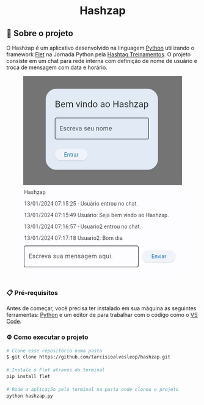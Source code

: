 <h1 align="center"> Hashzap </h1>

## 🚀 Sobre o projeto

O Hashzap é um aplicativo desenvolvido na linguagem [Python](https://www.python.org/) utilizando o framework [Flet](https://www.flet.dev) na Jornada Python pela [Hashtag Treinamentos](https://www.hashtagtreinamentos.com/).
O projeto consiste em um chat para rede interna com definição de nome de usuário e troca de mensagem com data e horário.

 <div align="center">

  <img src="https://github.com/tarcisioalvesleop/hashzap/blob/main/assets/inicial.png" alt="Bem_vindo" >
  <img src="https://github.com/tarcisioalvesleop/hashzap/blob/main/assets/chat.png" alt="chat" >
<!--
![inicio](https://github.com/tarcisioalvesleop/hashzap/blob/main/assets/inicial.png) ![chat](https://github.com/tarcisioalvesleop/hashzap/blob/main/assets/chat.png)
  --!>
 </div>

### 📋 Pré-requisitos
Antes de começar, você precisa ter instalado em sua máquina as seguintes ferramentas: [Python](https://www.python.org/) e um editor de para trabalhar com o código como o [VS Code](https://code.visualstudio.com/).

### ⚙ Como executar o projeto

``` bash
# Clone esse repositório numa pasta
$ git clone https://github.com/tarcisioalvesleop/hashzap.git

# Instale o Flet através do terminal
pip install flet

# Rode a aplicação pelo terminal na pasta onde clonou o projeto
python hashzap.py

```
